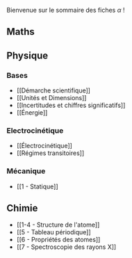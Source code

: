 Bienvenue sur le sommaire des fiches $\alpha$ !

## Maths

## Physique
### Bases
* [[Démarche scientifique]]
* [[Unités et Dimensions]]
* [[Incertitudes et chiffres significatifs]]
* [[Énergie]]
### Electrocinétique
* [[Électrocinétique]]
* [[Régimes transitoires]]
### Mécanique
* [[1 - Statique]]
## Chimie
* [[1-4 - Structure de l'atome]]
* [[5 - Tableau périodique]]
* [[6 - Propriétés des atomes]]
* [[7 - Spectroscopie des rayons X]]
